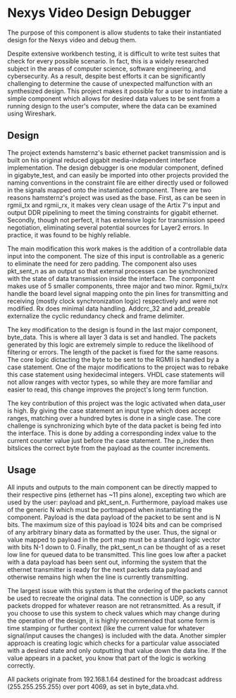 # Nexys Video Design Debugger
The purpose of this component is allow students to take their instantiated design for the Nexys video and debug them.

Despite extensive workbench testing, it is difficult to write test suites that check for every possible scenario. In fact, this is a widely researched subject in the areas of computer science, software engineering, and cybersecurity. As a result, despite best efforts it can be significantly challenging to determine the cause of unexpected malfunction with an synthesized design. This project makes it possible for a user to instantiate a simple component which allows for desired data values to be sent from a running design to the user's computer, where the data can be examined using Wireshark.

## Design

The project extends hamsternz's basic ethernet packet transmission and is built on his original reduced gigabit media-independent interface implementation. The design debugger is one modular component, defined in gigabyte_test, and can easily be imported into other projects provided the naming conventions in the constraint file are either directly used or followed in the signals mapped onto the instantiated component. There are two reasons hamsternz's project was used as the base. First, as can be seen in rgmii_tx and rgmii_rx, it makes very clean usage of the Artix 7's input and output DDR pipelining to meet the timing constraints for gigabit ethernet. Secondly, though not perfect, it has extensive logic for transmission speed negotiation, eliminating several potential sources for Layer2 errors. In practice, it was found to be highly reliable.

The main modification this work makes is the addition of a controllable data input into the component. The size of this input is controllable as a generic to eliminate the need for zero padding. The component also uses pkt_sent_n as an output so that external processes can be synchronized with the state of data transmission inside the interface. The component makes use of 5 smaller components, three major and two minor. Rgmii_tx/rx handle the board level signal mapping onto the pin lines for transmitting and receiving (mostly clock synchronization logic) respectively and were not modified. Rx does minimal data handling. Addcrc_32 and add_preable externalize the cyclic redundancy check and frame delimiter.

The key modification to the design is found in the last major component, byte_data. This is where all layer 3 data is set and handled. The packets generated by this logic are extremely simple to reduce the likelihood of filtering or errors. The length of the packet is fixed for the same reasons. The core logic dictacting the byte to be sent to the RGMII is handled by a case statement. One of the major modifications to the project was to rebake this case statement using hexidecimal integers. VHDL case statements will not allow ranges with vector types, so while they are more familiar and easier to read, this change improves the project's long term function.

The key contribution of this project was the logic activated when data_user is high. By giving the case statement an input type which does accept ranges, matching over a hundred bytes is done in a single case. The core challenge is synchronizing which byte of the data packet is being fed into the interface. This is done by adding a corresponding index value to the current counter value just before the case statement. The p_index then bitslices the correct byte from the payload as the counter increments.

## Usage

All inputs and outputs to the main component can be directly mapped to their respective pins (ethernet has ~11 pins alone), excepting two which are used by the user: payload and pkt_sent_n. Furthermore, payload makes use of the generic N which must be portmapped when instantiating the component. 
Payload is the data payload of the packet to be sent and is N bits. The maximum size of this payload is 1024 bits and can be comprised of any arbitrary binary data as formatted by the user. Thus, the signal or value mapped to payload in the port map must be a standard logic vector with bits N-1 down to 0. 
Finally, the pkt_sent_n can be thought of as a reset low line for queued data to be transmitted. This line goes low after a packet with a data payload has been sent out, informing the system that the ethernet transmitter is ready for the next packets data payload and otherwise remains high when the line is currently transmitting.

The largest issue with this system is that the ordering of the packets cannot be used to recreate the original data. The connection is UDP, so any packets dropped for whatever reason are not retransmitted. As a result, if you choose to use this system to check values which may change during the operation of the design, it is highly recommended that some form is time stamping or further context (like the current value for whatever signal/input causes the changes) is included with the data. Another simpler approach is creating logic which checks for a particular value associated with a desired state and only outputting that value down the data line. If the value appears in a packet, you know that part of the logic is working correctly.

All packets originate from 192.168.1.64 destined for the broadcast address (255.255.255.255) over port 4069, as set in byte_data.vhd. 
